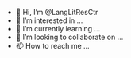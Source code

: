 - 👋 Hi, I’m @LangLitResCtr
- 👀 I’m interested in ...
- 🌱 I’m currently learning ...
- 💞️ I’m looking to collaborate on ...
- 📫 How to reach me ...

<!---
LangLitResCtr/LangLitResCtr is a ✨ special ✨ repository because its `README.md` (this file) appears on your GitHub profile.
You can click the Preview link to take a look at your changes.
--->

